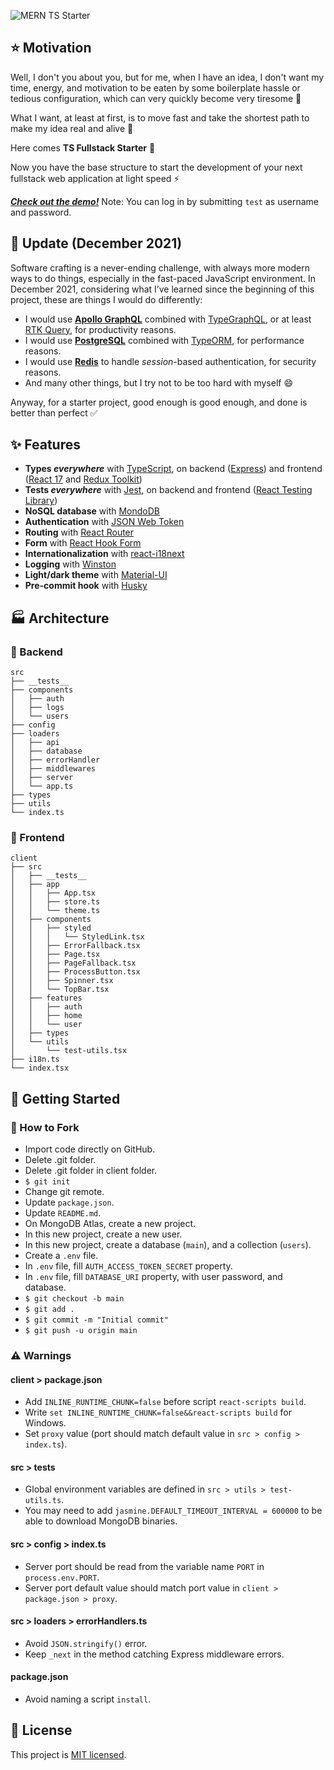 ![MERN TS Starter](https://github.com/alaneparisot/ts-fullstack-starter/blob/main/ts-fullstack-starter.png?raw=true)

## ⭐ Motivation

Well, I don't you about you, but for me, when I have an idea, I don't want my time, energy, and motivation to be eaten by some boilerplate hassle or tedious configuration, which can very quickly become very tiresome 🥱

What I want, at least at first, is to move fast and take the shortest path to make my idea real and alive 🚀

Here comes **TS Fullstack Starter** 🎉

Now you have the base structure to start the development of your next fullstack web application at light speed ⚡

[**_Check out the demo!_**](https://ts-fullstack-starter.herokuapp.com) Note: You can log in by submitting `test` as username and password.

## 📅 Update (December 2021)

Software crafting is a never-ending challenge, with always more modern ways to do things, especially in the fast-paced JavaScript environment. In December 2021, considering what I’ve learned since the beginning of this project, these are things I would do differently:

- I would use [**Apollo GraphQL**](https://apollographql.com) combined with [TypeGraphQL](https://typegraphql.com/), or at least [RTK Query](https://redux-toolkit.js.org/rtk-query/overview), for productivity reasons.
- I would use [**PostgreSQL**](https://www.postgresql.org) combined with [TypeORM](https://typeorm.io), for performance reasons.
- I would use [**Redis**](https://redis.io) to handle _session_-based authentication, for security reasons.
- And many other things, but I try not to be too hard with myself 😄

Anyway, for a starter project, good enough is good enough, and done is better than perfect ✅

## ✨ Features

- **Types _everywhere_** with [TypeScript](https://www.typescriptlang.org), on backend ([Express](https://expressjs.com)) and frontend ([React 17](https://reactjs.org) and [Redux Toolkit](https://redux-toolkit.js.org))
- **Tests _everywhere_** with [Jest](https://jestjs.io), on backend and frontend ([React Testing Library](https://testing-library.com/docs/react-testing-library/intro))
- **NoSQL database** with [MondoDB](https://www.mongodb.com)
- **Authentication** with [JSON Web Token](https://jwt.io)
- **Routing** with [React Router](https://reactrouter.com)
- **Form** with [React Hook Form](https://react-hook-form.com)
- **Internationalization** with [react-i18next](https://react.i18next.com)
- **Logging** with [Winston](https://github.com/winstonjs/winston)
- **Light/dark theme** with [Material-UI](https://mui.com)
- **Pre-commit hook** with [Husky](https://github.com/typicode/husky)

## 🏭 Architecture

### 🧱 Backend

```
src
├── __tests__
├── components
│   ├── auth
│   ├── logs
│   └── users
├── config
├── loaders
│   ├── api
│   ├── database
│   ├── errorHandler
│   ├── middlewares
│   ├── server
│   └── app.ts
├── types
├── utils
└── index.ts
```

### 🧱 Frontend

```
client
├── src
│   ├── __tests__
│   ├── app
│   │   ├── App.tsx
│   │   ├── store.ts
│   │   └── theme.ts
│   ├── components
│   │   ├── styled
│   │   │   └── StyledLink.tsx
│   │   ├── ErrorFallback.tsx
│   │   ├── Page.tsx
│   │   ├── PageFallback.tsx
│   │   ├── ProcessButton.tsx
│   │   ├── Spinner.tsx
│   │   └── TopBar.tsx
│   ├── features
│   │   ├── auth
│   │   ├── home
│   │   └── user
│   ├── types
│   └── utils
│       └── test-utils.tsx
├── i18n.ts
└── index.tsx
```

## 🏃 Getting Started

### 🔧 How to Fork

- Import code directly on GitHub.
- Delete .git folder.
- Delete .git folder in client folder.
- `$ git init`
- Change git remote.
- Update `package.json`.
- Update `README.md`.
- On MongoDB Atlas, create a new project.
- In this new project, create a new user.
- In this new project, create a database (`main`), and a collection (`users`).
- Create a `.env` file.
- In `.env` file, fill `AUTH_ACCESS_TOKEN_SECRET` property.
- In `.env` file, fill `DATABASE_URI` property, with user password, and database.
- `$ git checkout -b main`
- `$ git add .`
- `$ git commit -m "Initial commit"`
- `$ git push -u origin main`

### ⚠️ Warnings

#### client > package.json

- Add `INLINE_RUNTIME_CHUNK=false` before script `react-scripts build`.
- Write `set INLINE_RUNTIME_CHUNK=false&&react-scripts build` for Windows.
- Set `proxy` value (port should match default value in `src > config > index.ts`).

#### src > tests

- Global environment variables are defined in `src > utils > test-utils.ts`.
- You may need to add `jasmine.DEFAULT_TIMEOUT_INTERVAL = 600000` to be able to download MongoDB binaries.

#### src > config > index.ts

- Server port should be read from the variable name `PORT` in `process.env.PORT`.
- Server port default value should match port value in `client > package.json > proxy`.

#### src > loaders > errorHandlers.ts

- Avoid `JSON.stringify()` error.
- Keep `_next` in the method catching Express middleware errors.

#### package.json

- Avoid naming a script `install`.

## 📄 License

This project is [MIT licensed](https://github.com/alaneparisot/mern-ts-starter/blob/main/LICENSE).
